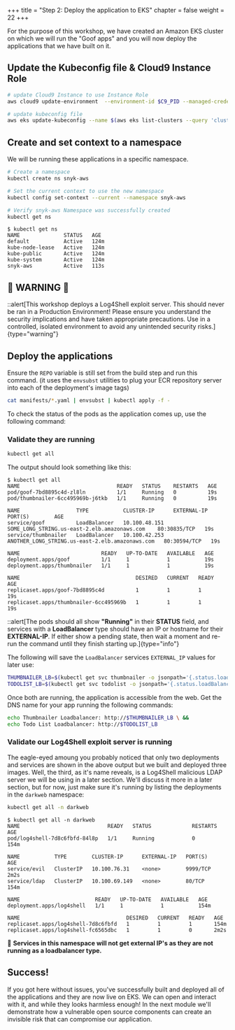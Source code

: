 +++
title = "Step 2: Deploy the application to EKS"
chapter = false
weight = 22
+++


For the purpose of this workshop, we have created an Amazon EKS cluster on which we will run the "Goof apps" and you will now deploy the applications that we have built on it.

## Update the Kubeconfig file & Cloud9 Instance Role

```sh
# update Cloud9 Instance to use Instance Role
aws cloud9 update-environment  --environment-id $C9_PID --managed-credentials-action DISABLE

# update kubeconfig file
aws eks update-kubeconfig --name $(aws eks list-clusters --query 'clusters[0]' --output text)
```

## Create and set context to a namespace

We will be running these applications in a specific namespace.

```sh
# Create a namespace
kubectl create ns snyk-aws

# Set the current context to use the new namespace
kubectl config set-context --current --namespace snyk-aws

# Verify snyk-aws Namespace was successfully created
kubectl get ns
```
```
$ kubectl get ns
NAME              STATUS   AGE
default           Active   124m
kube-node-lease   Active   124m
kube-public       Active   124m
kube-system       Active   124m
snyk-aws          Active   113s
```

## 🚨 **WARNING** 🚨 
::alert[This workshop deploys a Log4Shell exploit server. This should never be ran in a Production Environment! Please ensure you understand the security implications and have taken appropriate precautions. Use in a controlled, isolated environment to avoid any unintended security risks.]{type="warning"}

## Deploy the applications
Ensure the `REPO` variable is still set from the build step and run this command. (it uses the `envsubst` utilities to plug your ECR repository server into each of the deployment's image tags)
```bash
cat manifests/*.yaml | envsubst | kubectl apply -f -
```

To check the status of the pods as the application comes up, use the following command:

### Validate they are running
```sh
kubectl get all
```
The output should look something like this:
```
$ kubectl get all
NAME                               READY   STATUS    RESTARTS   AGE
pod/goof-7bd8895c4d-zl8ln          1/1     Running   0          19s
pod/thumbnailer-6cc495969b-j6tkb   1/1     Running   0          19s

NAME                  TYPE           CLUSTER-IP      EXTERNAL-IP                                                               PORT(S)        AGE
service/goof          LoadBalancer   10.100.48.151   SOME_LONG_STRING.us-east-2.elb.amazonaws.com    80:30835/TCP   19s
service/thumbnailer   LoadBalancer   10.100.42.253   ANOTHER_LONG_STRING.us-east-2.elb.amazonaws.com   80:30594/TCP   19s

NAME                          READY   UP-TO-DATE   AVAILABLE   AGE
deployment.apps/goof          1/1     1            1           19s
deployment.apps/thumbnailer   1/1     1            1           19s

NAME                                     DESIRED   CURRENT   READY   AGE
replicaset.apps/goof-7bd8895c4d          1         1         1       19s
replicaset.apps/thumbnailer-6cc495969b   1         1         1       19s
```


::alert[The pods should all show **"Running"** in their **STATUS** field, and services with a **LoadBalancer** type should have an IP or hostname for their **EXTERNAL-IP**. If either show a pending state, then wait a moment and re-run the command until they finish starting up.]{type="info"}

The following will save the `LoadBalancer` services `EXTERNAL_IP` values for later use:
```bash
THUMBNAILER_LB=$(kubectl get svc thumbnailer -o jsonpath='{.status.loadBalancer.ingress[0].hostname}')
TODOLIST_LB=$(kubectl get svc todolist -o jsonpath='{.status.loadBalancer.ingress[0].hostname}')
```

Once both are running, the application is accessible from the web. Get the DNS name for your app running the following commands: 

```bash
echo Thumbnailer Loadbalancer: http://$THUMBNAILER_LB \ &&
echo Todo List Loadbalancer: http://$TODOLIST_LB 
``` 

### Validate our Log4Shell exploit server is running
The eagle-eyed amoung you probably noticed that only two deployments and services are shown in the above output but we built and deployed three images. Well, the third, as it's name reveals, is a Log4Shell malicious LDAP server we will be using in a later section.  We'll discuss it more in a later section, but for now, just make sure it's running by listing the deployments in the `darkweb` namespace:
```sh
kubectl get all -n darkweb
```
```
$ kubectl get all -n darkweb
NAME                            READY   STATUS             RESTARTS   AGE
pod/log4shell-7d8c6fbfd-84l8p   1/1     Running            0          154m

NAME           TYPE        CLUSTER-IP      EXTERNAL-IP   PORT(S)    AGE
service/evil   ClusterIP   10.100.76.31    <none>        9999/TCP   2m2s
service/ldap   ClusterIP   10.100.69.149   <none>        80/TCP     154m

NAME                        READY   UP-TO-DATE   AVAILABLE   AGE
deployment.apps/log4shell   1/1     1            1           154m

NAME                                  DESIRED   CURRENT   READY   AGE
replicaset.apps/log4shell-7d8c6fbfd   1         1         1       154m
replicaset.apps/log4shell-fc6565dbc   1         1         0       2m2s
```
📖 **Services in this namespace will not get external IP's as they are not running as a loadbalancer type.**

## Success!

If you got here without issues, you've successfully built and deployed all of the applications and they are now live on EKS. We can open and interact with it, and while they looks harmless enough! In the next module we'll demonstrate how a vulnerable open source components can create an invisible risk that can compromise our application.
